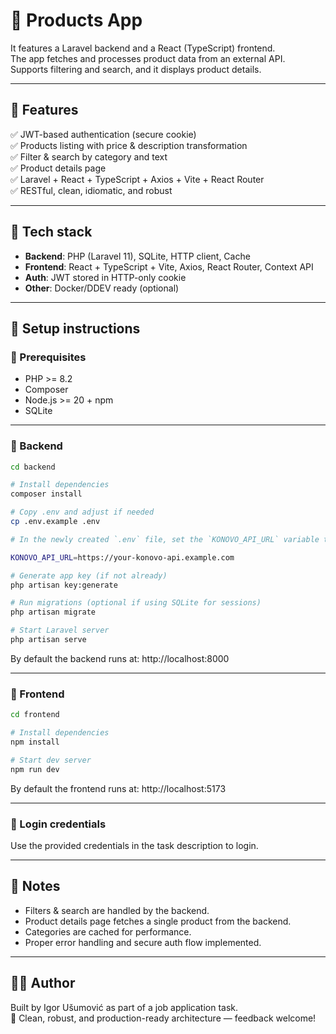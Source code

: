 # 🛒 Products App

It features a Laravel backend and a React (TypeScript) frontend. \
The app fetches and processes product data from an external API.\
Supports filtering and search, and it displays product details.

---

## 🚀 Features

✅ JWT-based authentication (secure cookie)\
✅ Products listing with price & description transformation\
✅ Filter & search by category and text\
✅ Product details page\
✅ Laravel + React + TypeScript + Axios + Vite + React Router\
✅ RESTful, clean, idiomatic, and robust

---

## 🧰 Tech stack

- **Backend**: PHP (Laravel 11), SQLite, HTTP client, Cache
- **Frontend**: React + TypeScript + Vite, Axios, React Router, Context API
- **Auth**: JWT stored in HTTP-only cookie
- **Other**: Docker/DDEV ready (optional)

---

## 📝 Setup instructions

### 📄 Prerequisites

- PHP >= 8.2
- Composer
- Node.js >= 20 + npm
- SQLite

---

### 🔷 Backend

```bash
cd backend

# Install dependencies
composer install

# Copy .env and adjust if needed
cp .env.example .env

# In the newly created `.env` file, set the `KONOVO_API_URL` variable to Konovo API URL.

KONOVO_API_URL=https://your-konovo-api.example.com

# Generate app key (if not already)
php artisan key:generate

# Run migrations (optional if using SQLite for sessions)
php artisan migrate

# Start Laravel server
php artisan serve
```

By default the backend runs at:
http://localhost:8000

---

### 🔷 Frontend

```bash
cd frontend

# Install dependencies
npm install

# Start dev server
npm run dev
```

By default the frontend runs at:
http://localhost:5173

---

### 🔗 Login credentials

Use the provided credentials in the task description to login.

---

## 🧹 Notes

- Filters & search are handled by the backend.
- Product details page fetches a single product from the backend.
- Categories are cached for performance.
- Proper error handling and secure auth flow implemented.

---

## 👨‍💻 Author

Built by Igor Ušumović as part of a job application task.\
💼 Clean, robust, and production-ready architecture — feedback welcome!
